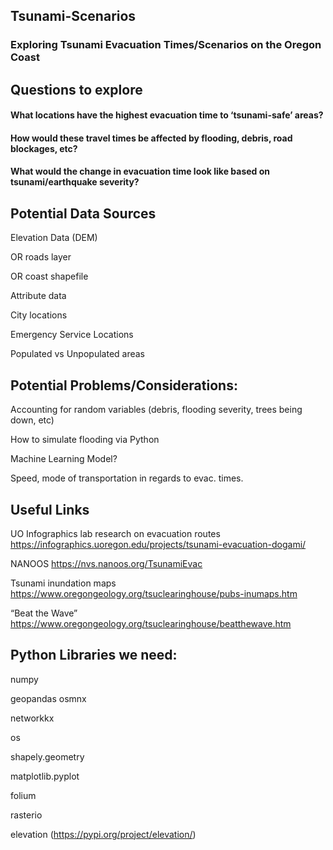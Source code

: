 
## Tsunami-Scenarios
### Exploring Tsunami Evacuation Times/Scenarios on the Oregon Coast

## Questions to explore
#### What locations have the highest evacuation time to ‘tsunami-safe’ areas?

#### How would these travel times be affected by flooding, debris, road blockages, etc?

#### What would the change in evacuation time look like based on tsunami/earthquake severity?

## Potential Data Sources

Elevation Data (DEM)

OR roads layer

OR coast shapefile

Attribute data

City locations

Emergency Service Locations

Populated vs Unpopulated areas

## Potential Problems/Considerations:

Accounting for random variables 
		(debris, flooding severity, trees being down, etc)

How to simulate flooding via Python

Machine Learning Model?

Speed, mode of transportation in regards to evac. times. 

## Useful Links

UO Infographics lab research on evacuation routes
https://infographics.uoregon.edu/projects/tsunami-evacuation-dogami/

NANOOS
https://nvs.nanoos.org/TsunamiEvac

Tsunami inundation maps
https://www.oregongeology.org/tsuclearinghouse/pubs-inumaps.htm

“Beat the Wave”
https://www.oregongeology.org/tsuclearinghouse/beatthewave.htm

## Python Libraries we need:

numpy

geopandas
osmnx

networkkx

os

shapely.geometry

matplotlib.pyplot

folium

rasterio

elevation (https://pypi.org/project/elevation/)